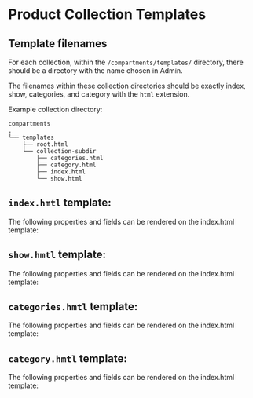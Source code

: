 # Product Collection Templates

## Template filenames
For each collection, within the `/compartments/templates/` directory, there should be a directory with the name chosen in Admin.

The filenames within these collection directories should be exactly index, show, categories, and category with the `html` extension.

Example collection directory:
```
compartments
.
└── templates
    ├── root.html
    └── collection-subdir
        ├── categories.html
        ├── category.html
        ├── index.html
        └── show.html
```

## `index.hmtl` template:
The following properties and fields can be rendered on the index.html template:

## `show.hmtl` template:
The following properties and fields can be rendered on the index.html template:

## `categories.hmtl` template:
The following properties and fields can be rendered on the index.html template:

## `category.hmtl` template:
The following properties and fields can be rendered on the index.html template:
